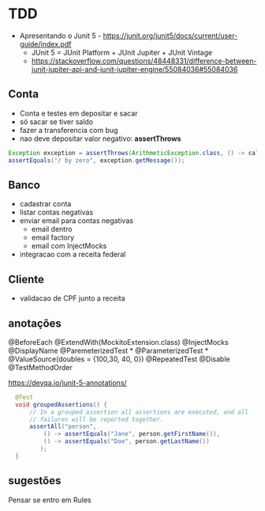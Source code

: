 # TDD

* Apresentando o Junit 5 - https://junit.org/junit5/docs/current/user-guide/index.pdf
	* JUnit 5 = JUnit Platform + JUnit Jupiter + JUnit Vintage
	* https://stackoverflow.com/questions/48448331/difference-between-junit-jupiter-api-and-junit-jupiter-engine/55084036#55084036

## Conta
* Conta e testes em depositar e sacar
* só sacar se tiver saldo
* fazer a transferencia com bug
* nao deve depositar valor negativo: **assertThrows**
```java
Exception exception = assertThrows(ArithmeticException.class, () -> calculator.divide(1, 0));
assertEquals("/ by zero", exception.getMessage());
```



## Banco
* cadastrar conta
* listar contas negativas
* enviar email para contas negativas
	* email dentro
	* email factory
	* email com InjectMocks
* integracao com a receita federal
	
## Cliente

* validacao de CPF junto a receita



## anotações
@BeforeEach
@ExtendWith(MockitoExtension.class)
@InjectMocks
@DisplayName
@ParemeterizedTest
	* @ParameterizedTest
	* @ValueSource(doubles = {100,30, 40, 0})
@RepeatedTest
@Disable
@TestMethodOrder

https://devqa.io/junit-5-annotations/

```java
  @Test
  void groupedAssertions() {
	  // In a grouped assertion all assertions are executed, and all
	  // failures will be reported together.
	  assertAll("person",
		  () -> assertEquals("Jane", person.getFirstName()),
		  () -> assertEquals("Doe", person.getLastName())
		 );
  }

```

## sugestões

Pensar se entro em Rules
